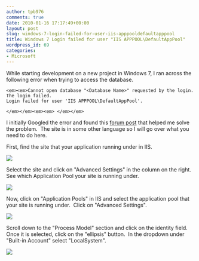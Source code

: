 ```yaml
---
author: tpb976
comments: true
date: 2010-01-16 17:17:49+00:00
layout: post
slug: windows-7-login-failed-for-user-iis-apppooldefaultapppool
title: Windows 7 Login failed for user "IIS APPPOOL\DefaultAppPool"
wordpress_id: 69
categories:
- Microsoft
---
```


While starting development on a new project in Windows 7, I ran across the following error when trying to access the database.

    
    <em><em>Cannot open database "<Database Name>" requested by the login. The login failed.
    Login failed for user 'IIS APPPOOL\DefaultAppPool'.
    
    </em></em><em><em> </em></em>


I initially Googled the error and found this [forum post](http://www.codetoday.net/default.aspx?g=posts&t=1595) that helped me solve the problem.  The site is in some other language so I will go over what you need to do here.

First, find the site that your application running under in IIS.

[![](http://thetimbanks.com/wp-content/uploads/2010/01/SelectSite.png)](http://thetimbanks.com/wp-content/uploads/2010/01/SelectSite.png)

Select the site and click on "Advanced Settings" in the column on the right.  See which Application Pool your site is running under.

[![](http://thetimbanks.com/wp-content/uploads/2010/01/AdvancedSettings-300x174.png)](http://thetimbanks.com/wp-content/uploads/2010/01/AdvancedSettings.png)

Now, click on "Application Pools" in IIS and select the application pool that your site is running under.  Click on "Advanced Settings".

[![](http://thetimbanks.com/wp-content/uploads/2010/01/AppPool-300x79.png)](http://thetimbanks.com/wp-content/uploads/2010/01/AppPool.png)

Scroll down to the "Process Model" section and click on the identity field.  Once it is selected, click on the "ellipsis" button.  In the dropdown under "Built-in Account" select "LocalSystem".

[![](http://thetimbanks.com/wp-content/uploads/2010/01/Identity-251x300.png)](http://thetimbanks.com/wp-content/uploads/2010/01/Identity.png)
